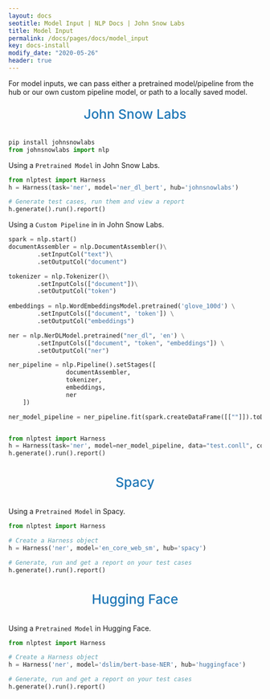 ```yaml
---
layout: docs
seotitle: Model Input | NLP Docs | John Snow Labs
title: Model Input
permalink: /docs/pages/docs/model_input
key: docs-install
modify_date: "2020-05-26"
header: true
---
```


<div class="main-docs" markdown="1"><div class="h3-box" markdown="1">
For model inputs, we can pass either a pretrained model/pipeline from the hub or our own custom pipeline model, or path to a locally saved model.

<div class="heading" id="model">John Snow Labs</div>

```python
pip install johnsnowlabs
from johnsnowlabs import nlp
```

Using a `Pretrained Model` in John Snow Labs.

```python
from nlptest import Harness
h = Harness(task='ner', model='ner_dl_bert', hub='johnsnowlabs')

# Generate test cases, run them and view a report
h.generate().run().report()
```

Using a `Custom Pipeline` in in John Snow Labs.

```python
spark = nlp.start()
documentAssembler = nlp.DocumentAssembler()\
		.setInputCol("text")\
		.setOutputCol("document")

tokenizer = nlp.Tokenizer()\
		.setInputCols(["document"])\
		.setOutputCol("token")
	
embeddings = nlp.WordEmbeddingsModel.pretrained('glove_100d') \
		.setInputCols(["document", 'token']) \
		.setOutputCol("embeddings")

ner = nlp.NerDLModel.pretrained("ner_dl", 'en') \
		.setInputCols(["document", "token", "embeddings"]) \
		.setOutputCol("ner")

ner_pipeline = nlp.Pipeline().setStages([
				documentAssembler,
				tokenizer,
				embeddings,
				ner
    ])

ner_model_pipeline = ner_pipeline.fit(spark.createDataFrame([[""]]).toDF("text"))


from nlptest import Harness
h = Harness(task='ner', model=ner_model_pipeline, data="test.conll", config="test.config")
h.generate().run().report()


```




<div class="heading" id="model">Spacy</div>

Using a `Pretrained Model` in Spacy.
```python
from nlptest import Harness

# Create a Harness object
h = Harness('ner', model='en_core_web_sm', hub='spacy')

# Generate, run and get a report on your test cases
h.generate().run().report()
```

<div class="heading" id="model">Hugging Face</div>

Using a `Pretrained Model` in Hugging Face.
```python
from nlptest import Harness

# Create a Harness object
h = Harness('ner', model='dslim/bert-base-NER', hub='huggingface')

# Generate, run and get a report on your test cases
h.generate().run().report()
```

<style>
  .heading {
    text-align: center;
    font-size: 26px;
    font-weight: 500;
    padding-top: 20px;
    padding-bottom: 20px;
  }

  #model {
    color: #1E77B7;
  }

</div></div>